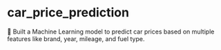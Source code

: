 # car_price_prediction
🚗 Built a Machine Learning model to predict car prices based on multiple features like brand, year, mileage, and fuel type.
